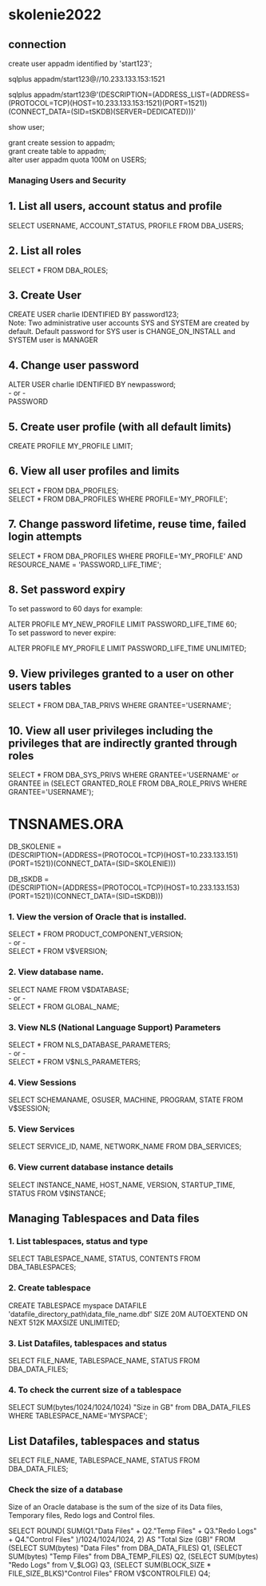 # skolenie2022

## connection

create user appadm identified by 'start123'; <br />

sqlplus appadm/start123@//10.233.133.153:1521 <br />

sqlplus appadm/start123@'(DESCRIPTION=(ADDRESS_LIST=(ADDRESS=(PROTOCOL=TCP)(HOST=10.233.133.153:1521)(PORT=1521))(CONNECT_DATA=(SID=tSKDB)(SERVER=DEDICATED)))' 
<br />

show user; <br />

grant create session to appadm; <br />
grant create table to appadm; <br />
alter user appadm quota 100M on USERS;


### Managing Users and Security
## 1. List all users, account status and profile
   SELECT USERNAME, ACCOUNT_STATUS, PROFILE FROM DBA_USERS; <br />
   
## 2. List all roles
   SELECT * FROM DBA_ROLES; <br />
   
## 3. Create User
   CREATE USER charlie IDENTIFIED BY password123; <br />
   Note: Two administrative user accounts SYS and SYSTEM are created by default. Default password for SYS user is CHANGE_ON_INSTALL and SYSTEM user is MANAGER <br />
   
## 4. Change user password
   ALTER USER charlie IDENTIFIED BY newpassword; <br />
    - or - <br />
   PASSWORD <br />
   
## 5. Create user profile (with all default limits)
   CREATE PROFILE MY_PROFILE LIMIT; <br />
   
## 6. View all user profiles and limits
   SELECT * FROM DBA_PROFILES; <br />
   SELECT * FROM DBA_PROFILES WHERE PROFILE='MY_PROFILE'; <br />
   
## 7. Change password lifetime, reuse time, failed login attempts
   SELECT * FROM DBA_PROFILES WHERE PROFILE='MY_PROFILE' AND RESOURCE_NAME = 'PASSWORD_LIFE_TIME'; <br />
   
## 8. Set password expiry
To set password to 60 days for example: <br />

   ALTER PROFILE MY_NEW_PROFILE LIMIT PASSWORD_LIFE_TIME 60; <br />
To set password to never expire: <br />

   ALTER PROFILE MY_PROFILE LIMIT PASSWORD_LIFE_TIME UNLIMITED; <br />
## 9. View privileges granted to a user on other users tables
   SELECT * FROM DBA_TAB_PRIVS WHERE GRANTEE='USERNAME'; <br />
   
## 10. View all user privileges including the privileges that are indirectly granted through roles
   SELECT * FROM DBA_SYS_PRIVS WHERE GRANTEE='USERNAME' or GRANTEE in (SELECT GRANTED_ROLE FROM DBA_ROLE_PRIVS WHERE GRANTEE='USERNAME'); <br />

# TNSNAMES.ORA   
DB_SKOLENIE =  <br />
(DESCRIPTION=(ADDRESS=(PROTOCOL=TCP)(HOST=10.233.133.151)(PORT=1521))(CONNECT_DATA=(SID=SKOLENIE))) <br />


DB_tSKDB = <br />
(DESCRIPTION=(ADDRESS=(PROTOCOL=TCP)(HOST=10.233.133.153)(PORT=1521))(CONNECT_DATA=(SID=tSKDB))) <br />




### 1. View the version of Oracle that is installed.
   SELECT * FROM PRODUCT_COMPONENT_VERSION; <br />
    - or - <br />
   SELECT * FROM V$VERSION; <br />
   
### 2. View database name.
   SELECT NAME FROM V$DATABASE; <br />
    - or - <br />
   SELECT * FROM GLOBAL_NAME; <br />
### 3. View NLS (National Language Support) Parameters
   SELECT * FROM NLS_DATABASE_PARAMETERS; <br />
    - or - <br />
   SELECT * FROM V$NLS_PARAMETERS; <br />
   
### 4. View Sessions
   SELECT SCHEMANAME, OSUSER, MACHINE, PROGRAM, STATE FROM V$SESSION; <br />
   
### 5. View Services
   SELECT SERVICE_ID, NAME, NETWORK_NAME FROM DBA_SERVICES; <br />
   
### 6. View current database instance details
   SELECT INSTANCE_NAME, HOST_NAME, VERSION, STARTUP_TIME, STATUS FROM V$INSTANCE; <br />

## Managing Tablespaces and Data files
### 1. List tablespaces, status and type
   SELECT TABLESPACE_NAME, STATUS, CONTENTS FROM DBA_TABLESPACES; <br />
   
### 2. Create tablespace
   CREATE TABLESPACE myspace 
       DATAFILE 'datafile_directory_path\data_file_name.dbf' 
       SIZE 20M 
       AUTOEXTEND ON
       NEXT 512K
    MAXSIZE UNLIMITED;
    
### 3. List Datafiles, tablespaces and status
   SELECT FILE_NAME, TABLESPACE_NAME, STATUS FROM DBA_DATA_FILES;
   
### 4. To check the current size of a tablespace
   SELECT SUM(bytes/1024/1024/1024) "Size in GB" from DBA_DATA_FILES WHERE TABLESPACE_NAME='MYSPACE';

## List Datafiles, tablespaces and status
   SELECT FILE_NAME, TABLESPACE_NAME, STATUS FROM DBA_DATA_FILES;

### Check the size of a database
Size of an Oracle database is the sum of the size of its Data files, Temporary files, Redo logs and Control files.

   SELECT ROUND(
       SUM(Q1."Data Files" + 
           Q2."Temp Files" + 
           Q3."Redo Logs" + 
           Q4."Control Files"
           )/1024/1024/1024,  2) 
       AS "Total Size (GB)"
   FROM
    (SELECT SUM(bytes) "Data Files" from DBA_DATA_FILES) Q1,
    (SELECT SUM(bytes) "Temp Files" from DBA_TEMP_FILES) Q2,
    (SELECT SUM(bytes) "Redo Logs" from V_$LOG) Q3,
    (SELECT SUM(BLOCK_SIZE * FILE_SIZE_BLKS)"Control Files" FROM V$CONTROLFILE) Q4;


